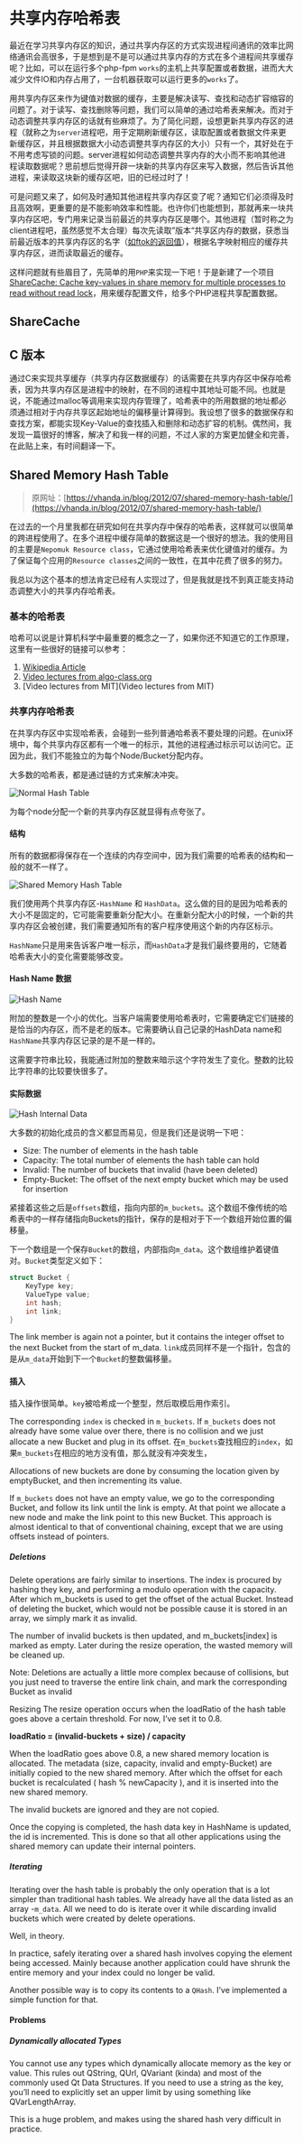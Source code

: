 # 共享内存哈希表

最近在学习共享内存区的知识，通过共享内存区的方式实现进程间通讯的效率比网络通讯会高很多，于是想到是不是可以通过共享内存的方式在多个进程间共享缓存呢？比如，可以在运行多个php-fpm `works`的主机上共享配置或者数据，进而大大减少文件IO和内存占用了，一台机器获取可以运行更多的`works`了。

用共享内存区来作为键值对数据的缓存，主要是解决读写、查找和动态扩容缩容的问题了。对于读写、查找删除等问题，我们可以简单的通过哈希表来解决。而对于动态调整共享内存区的话就有些麻烦了。为了简化问题，设想更新共享内存区的进程（就称之为`server`进程吧，用于定期刷新缓存区，读取配置或者数据文件来更新缓存区，并且根据数据大小动态调整共享内存区的大小）只有一个，其好处在于不用考虑写锁的问题。server进程如何动态调整共享内存的大小而不影响其他进程读取数据呢？思前想后觉得开辟一块新的共享内存区来写入数据，然后告诉其他进程，来读取这块新的缓存区吧，旧的已经过时了！

可是问题又来了，如何及时通知其他进程共享内存区变了呢？通知它们必须得及时且高效啊，更重要的是不能影响效率和性能。也许你们也能想到，那就再来一块共享内存区吧，专门用来记录当前最近的共享内存区是哪个。其他进程（暂时称之为client进程吧，虽然感觉不太合理）每次先读取”版本“共享区内存的数据，获悉当前最近版本的共享内存区的名字（[如ftok的返回值](/clang/ipc/system-v-shm.html#shmget-%E5%87%BD%E6%95%B0)），根据名字映射相应的缓存共享内存区，进而读取最近的缓存。

这样问题就有些眉目了，先简单的用`PHP`来实现一下吧！于是新建了一个项目[ShareCache: Cache key-values in share memory for multiple processes to read without read lock](https://github.com/bingbig/ShareCache)，用来缓存配置文件，给多个PHP进程共享配置数据。

## ShareCache


## C 版本
通过C来实现共享缓存（共享内存区数据缓存）的话需要在共享内存区中保存哈希表，因为共享内存区是进程中的映射，在不同的进程中其地址可能不同。也就是说，不能通过malloc等调用来实现内存管理了，哈希表中的所用数据的地址都必须通过相对于内存共享区起始地址的偏移量计算得到。我设想了很多的数据保存和查找方案，都能实现Key-Value的查找插入和删除和动态扩容的机制。偶然间，我发现一篇很好的博客，解决了和我一样的问题，不过人家的方案更加健全和完善，在此贴上来，有时间翻译一下。

## Shared Memory Hash Table
> 原网址：[https://vhanda.in/blog/2012/07/shared-memory-hash-table/](https://vhanda.in/blog/2012/07/shared-memory-hash-table/)

在过去的一个月里我都在研究如何在共享内存中保存的哈希表，这样就可以很简单的跨进程使用了。在多个进程中缓存简单的数据这是一个很好的想法。我的使用目的主要是`Nepomuk Resource class`，它通过使用哈希表来优化键值对的缓存。为了保证每个应用的`Resource classes`之间的一致性，在其中花费了很多的努力。

我总以为这个基本的想法肯定已经有人实现过了，但是我就是找不到真正能支持动态调整大小的共享内存哈希表。

### 基本的哈希表
哈希可以说是计算机科学中最重要的概念之一了，如果你还不知道它的工作原理，这里有一些很好的链接可以参考：

1. [Wikipedia Article](http://en.wikipedia.org/wiki/Hash_table)
2. [Video lectures from algo-class.org](https://class.coursera.org/algo/lecture/preview)
3. [Video lectures from MIT](Video lectures from MIT)

### 共享内存哈希表
在共享内存区中实现哈希表，会碰到一些列普通哈希表不要处理的问题。在unix环境中，每个共享内存区都有一个唯一的标示，其他的进程通过标示可以访问它。正因为此，我们不能独立的为每个Node/Bucket分配内存。

大多数的哈希表，都是通过链的方式来解决冲突。

![Normal Hash Table](./assets/images/normal-hash-table.png)

为每个node分配一个新的共享内存区就显得有点夸张了。

#### 结构
所有的数据都得保存在一个连续的内存空间中，因为我们需要的哈希表的结构和一般的就不一样了。

![Shared Memory Hash Table](./assets/images/shared-memory-hash-table.png)

我们使用两个共享内存区-`HashName` 和 `HashData`。这么做的目的是因为哈希表的大小不是固定的，它可能需要重新分配大小。在重新分配大小的时候，一个新的共享内存区会被创建，我们需要通知所有的客户程序使用这个新的内存区标示。

`HashName`只是用来告诉客户唯一标示，而`HashData`才是我们最终要用的，它随着哈希表大小的变化需要能够改变。

#### Hash Name 数据

![Hash Name](./assets/images/hash-name.png)

附加的整数是一个小的优化。当客户端需要使用哈希表时，它需要确定它们链接的是恰当的内存区，而不是老的版本。它需要确认自己记录的HashData name和`HashName`共享内存区记录的是不是一样的。

这需要字符串比较，我能通过附加的整数来暗示这个字符发生了变化。整数的比较比字符串的比较要快很多了。

#### 实际数据

![Hash Internal Data](./assets/images/hash-data.png)

大多数的初始化成员的含义都显而易见，但是我们还是说明一下吧：
- Size: The number of elements in the hash table
- Capacity: The total number of elements the hash table can hold
- Invalid: The number of buckets that invalid (have been deleted)
- Empty-Bucket: The offset of the next empty bucket which may be used for insertion

紧接着这些之后是`offsets`数组，指向内部的`m_buckets`。这个数组不像传统的哈希表中的一样存储指向Buckets的指针，保存的是相对于下一个数组开始位置的偏移量。

下一个数组是一个保存`Bucket`的数组，内部指向`m_data`。这个数组维护着键值对。`Bucket`类型定义如下：
```c
struct Bucket {
    KeyType key;
    ValueType value;
    int hash;
    int link;
}
```
The link member is again not a pointer, but it contains the integer offset to the next Bucket from the start of m_data.
`link`成员同样不是一个指针，包含的是从`m_data`开始到下一个`Bucket`的整数偏移量。

#### 插入
插入操作很简单。`key`被哈希成一个整型，然后取模后用作索引。

The corresponding `index` is checked in `m_buckets`. If `m_buckets` does not already have some value over there, there is no collision and we just allocate a new Bucket and plug in its offset.
在`m_buckets`查找相应的`index`，如果`m_buckets`在相应的地方没有值，那么就没有冲突发生，

Allocations of new buckets are done by consuming the location given by emptyBucket, and then incrementing its value.

If `m_buckets` does not have an empty value, we go to the corresponding Bucket, and follow its link until the link is empty. At that point we allocate a new node and make the link point to this new Bucket. This approach is almost identical to that of conventional chaining, except that we are using offsets instead of pointers.

##### Deletions
Delete operations are fairly similar to insertions. The index is procured by hashing they key, and performing a modulo operation with the capacity. After which m_buckets is used to get the offset of the actual Bucket. Instead of deleting the bucket, which would not be possible cause it is stored in an array, we simply mark it as invalid.

The number of invalid buckets is then updated, and m_buckets[index] is marked as empty. Later during the resize operation, the wasted memory will be cleaned up.

Note: Deletions are actually a little more complex because of collisions, but you just need to traverse the entire link chain, and mark the corresponding Bucket as invalid

Resizing
The resize operation occurs when the loadRatio of the hash table goes above a certain threshold. For now, I’ve set it to 0.8.

**loadRatio = (invalid-buckets + size) / capacity**

When the loadRatio goes above 0.8, a new shared memory location is allocated. The metadata (size, capacity, invalid and empty-Bucket) are initially copied to the new shared memory. After which the offset for each bucket is recalculated ( hash % newCapacity ), and it is inserted into the new shared memory.

The invalid buckets are ignored and they are not copied.

Once the copying is completed, the hash data key in HashName is updated, the id is incremented. This is done so that all other applications using the shared memory can update their internal pointers.

##### Iterating
Iterating over the hash table is probably the only operation that is a lot simpler than traditional hash tables. We already have all the data listed as an array -`m_data`. All we need to do is iterate over it while discarding invalid buckets which were created by delete operations.

Well, in theory.

In practice, safely iterating over a shared hash involves copying the element being accessed. Mainly because another application could have shrunk the entire memory and your index could no longer be valid.

Another possible way is to copy its contents to a `QHash`. I’ve implemented a simple function for that.

#### Problems
##### Dynamically allocated Types
You cannot use any types which dynamically allocate memory as the key or value. This rules out QString, QUrl, QVariant (kinda) and most of the commonly used Qt Data Structures. If you need to use a string as the key, you’ll need to explicitly set an upper limit by using something like QVarLengthArray.

This is a huge problem, and makes using the shared hash very difficult in practice.